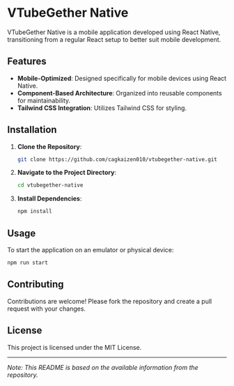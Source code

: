 # VTubeGether Native

VTubeGether Native is a mobile application developed using React Native, transitioning from a regular React setup to better suit mobile development. 

## Features

- **Mobile-Optimized**: Designed specifically for mobile devices using React Native.
- **Component-Based Architecture**: Organized into reusable components for maintainability.
- **Tailwind CSS Integration**: Utilizes Tailwind CSS for styling.

## Installation

1. **Clone the Repository**:

   ```bash
   git clone https://github.com/cagkaizen010/vtubegether-native.git
   ```

2. **Navigate to the Project Directory**:

   ```bash
   cd vtubegether-native
   ```

3. **Install Dependencies**:

   ```bash
   npm install
   ```

## Usage

To start the application on an emulator or physical device:

```bash
npm run start
```

## Contributing

Contributions are welcome! Please fork the repository and create a pull request with your changes.

## License

This project is licensed under the MIT License.

---

*Note: This README is based on the available information from the repository.* 
